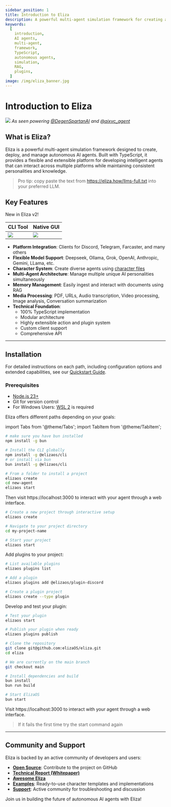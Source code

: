 ```yaml
---
sidebar_position: 1
title: Introduction to Eliza
description: A powerful multi-agent simulation framework for creating and managing autonomous AI agents
keywords:
  [
    introduction,
    AI agents,
    multi-agent,
    framework,
    TypeScript,
    autonomous agents,
    simulation,
    RAG,
    plugins,
  ]
image: /img/eliza_banner.jpg
---
```


# Introduction to Eliza

![](/img/eliza_banner.jpg)
_As seen powering [@DegenSpartanAI](https://x.com/degenspartanai) and [@aixvc_agent](https://x.com/aixvc_agent)_

## What is Eliza?

Eliza is a powerful multi-agent simulation framework designed to create, deploy, and manage autonomous AI agents. Built with TypeScript, it provides a flexible and extensible platform for developing intelligent agents that can interact across multiple platforms while maintaining consistent personalities and knowledge.

> Pro tip: copy paste the text from https://eliza.how/llms-full.txt into your preferred LLM.

## Key Features

New in Eliza v2!

| CLI Tool                          | Native GUI                        |
| --------------------------------- | --------------------------------- |
| [![](/img/cli.jpg)](/img/cli.jpg) | [![](/img/gui.jpg)](/img/gui.jpg) |

- **Platform Integration**: Clients for Discord, Telegram, Farcaster, and many others
- **Flexible Model Support**: Deepseek, Ollama, Grok, OpenAI, Anthropic, Gemini, LLama, etc.
- **Character System**: Create diverse agents using [character files](https://github.com/elizaOS/characterfile)
- **Multi-Agent Architecture**: Manage multiple unique AI personalities simultaneously
- **Memory Management**: Easily ingest and interact with documents using RAG
- **Media Processing**: PDF, URLs, Audio transcription, Video processing, Image analysis, Conversation summarization
- **Technical Foundation**:
  - 100% TypeScript implementation
  - Modular architecture
  - Highly extensible action and plugin system
  - Custom client support
  - Comprehensive API

---

## Installation

For detailed instructions on each path, including configuration options and extended capabilities, see our [Quickstart Guide](./quickstart.md).

### Prerequisites

- [Node.js 23+](https://docs.npmjs.com/downloading-and-installing-node-js-and-npm)
- Git for version control
- For Windows Users: [WSL 2](https://learn.microsoft.com/en-us/windows/wsl/install-manual) is required

Eliza offers different paths depending on your goals:

import Tabs from '@theme/Tabs';
import TabItem from '@theme/TabItem';

<Tabs>
  <TabItem value="cli" label="Install CLI Tool (Recommended)" default>

```bash
# make sure you have bun installed
npm install -g bun

# Install the CLI globally
npm install -g @elizaos/cli
# or install via bun
bun install -g @elizaos/cli

# From a folder to install a project
elizaos create
cd new-agent
elizaos start
```

Then visit https://localhost:3000 to interact with your agent through a web interface.

  </TabItem>
  <TabItem value="project" label="Create a Test Project">

```bash
# Create a new project through interactive setup
elizaos create

# Navigate to your project directory
cd my-project-name

# Start your project
elizaos start
```

  </TabItem>
  <TabItem value="plugin" label="Add a Custom Plugin">

Add plugins to your project:

```bash
# List available plugins
elizaos plugins list

# Add a plugin
elizaos plugins add @elizaos/plugin-discord

# Create a plugin project
elizaos create --type plugin
```

Develop and test your plugin:

```bash
# Test your plugin
elizaos start

# Publish your plugin when ready
elizaos plugins publish
```

  </TabItem>
  <TabItem value="contribute" label="Contribute to ElizaOS Core">

```bash
# Clone the repository
git clone git@github.com:elizaOS/eliza.git
cd eliza

# We are currently on the main branch
git checkout main

# Install dependencies and build
bun install
bun run build

# Start ElizaOS
bun start
```

Visit https://localhost:3000 to interact with your agent through a web interface.

  </TabItem>
</Tabs>

> If it fails the first time try the start command again

---

## Community and Support

Eliza is backed by an active community of developers and users:

- [**Open Source**](https://github.com/elizaos/eliza): Contribute to the project on GitHub
- [**Technical Report (Whitepaper)**](https://arxiv.org/pdf/2501.06781)
- [**Awesome Eliza**](https://github.com/elizaos/awesome-eliza)
- [**Examples**](https://github.com/elizaos/characters): Ready-to-use character templates and implementations
- [**Support**](https://discord.gg/elizaos): Active community for troubleshooting and discussion

Join us in building the future of autonomous AI agents with Eliza!
